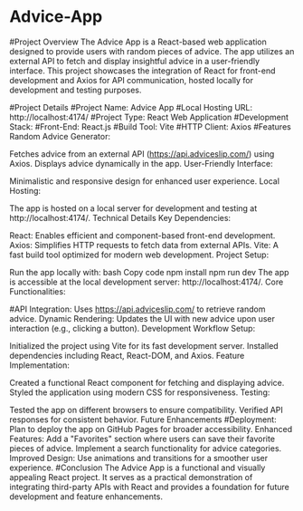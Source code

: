 # Advice-App

#Project Overview
The Advice App is a React-based web application designed to provide users with random pieces of advice. The app utilizes an external API to fetch and display insightful advice in a user-friendly interface. This project showcases the integration of React for front-end development and Axios for API communication, hosted locally for development and testing purposes.

#Project Details
#Project Name: Advice App
#Local Hosting URL: http://localhost:4174/
#Project Type: React Web Application
#Development Stack:
#Front-End: React.js
#Build Tool: Vite
#HTTP Client: Axios
#Features
Random Advice Generator:

Fetches advice from an external API (https://api.adviceslip.com/) using Axios.
Displays advice dynamically in the app.
User-Friendly Interface:

Minimalistic and responsive design for enhanced user experience.
Local Hosting:

The app is hosted on a local server for development and testing at http://localhost:4174/.
Technical Details
Key Dependencies:

React: Enables efficient and component-based front-end development.
Axios: Simplifies HTTP requests to fetch data from external APIs.
Vite: A fast build tool optimized for modern web development.
Project Setup:

Run the app locally with:
bash
Copy code
npm install
npm run dev
The app is accessible at the local development server: http://localhost:4174/.
Core Functionalities:

#API Integration:
Uses https://api.adviceslip.com/ to retrieve random advice.
Dynamic Rendering:
Updates the UI with new advice upon user interaction (e.g., clicking a button).
Development Workflow
Setup:

Initialized the project using Vite for its fast development server.
Installed dependencies including React, React-DOM, and Axios.
Feature Implementation:

Created a functional React component for fetching and displaying advice.
Styled the application using modern CSS for responsiveness.
Testing:

Tested the app on different browsers to ensure compatibility.
Verified API responses for consistent behavior.
Future Enhancements
#Deployment:
Plan to deploy the app on GitHub Pages for broader accessibility.
Enhanced Features:
Add a "Favorites" section where users can save their favorite pieces of advice.
Implement a search functionality for advice categories.
Improved Design:
Use animations and transitions for a smoother user experience.
#Conclusion
The Advice App is a functional and visually appealing React project. It serves as a practical demonstration of integrating third-party APIs with React and provides a foundation for future development and feature enhancements.
